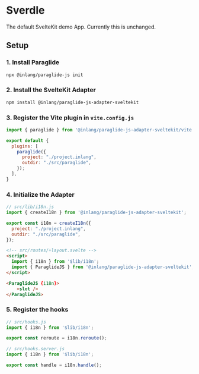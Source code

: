 # Sverdle

The default SvelteKit demo App. Currently this is unchanged.

## Setup

### 1. Install Paraglide

```bash
npx @inlang/paraglide-js init
```
### 2. Install the SvelteKit Adapter

```bash
npm install @inlang/paraglide-js-adapter-sveltekit
```
### 3. Register the Vite plugin in `vite.config.js`

```javascript
import { paraglide } from '@inlang/paraglide-js-adapter-sveltekit/vite'

export default {
  plugins: [
    paraglide({
      project: "./project.inlang",
      outdir: "./src/paraglide",
    });
  ],
}
```

### 4. Initialize the Adapter 

```js
// src/lib/i18n.js
import { createI18n } from '@inlang/paraglide-js-adapter-sveltekit';

export const i18n = createI18n({
  project: "./project.inlang",
  outdir: "./src/paraglide",
});
```

```html
<!-- src/routes/+layout.svelte -->
<script>
  import { i18n } from '$lib/i18n';
  import { ParaglideJS } from '@inlang/paraglide-js-adapter-sveltekit';
</script>

<ParaglideJS {i18n}>
    <slot />
</ParaglideJS>
```

### 5. Register the hooks

```js
// src/hooks.js
import { i18n } from '$lib/i18n';

export const reroute = i18n.reroute();
```

```js
// src/hooks.server.js
import { i18n } from '$lib/i18n';

export const handle = i18n.handle();
```